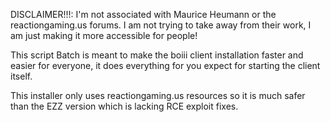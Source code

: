 
DISCLAIMER!!!: I'm not associated with Maurice Heumann or the reactiongaming.us forums. I am not trying to take away from their work, I am just making it more accessible for people!

This script Batch is meant to make the boiii client installation faster and easier for everyone, it does everything for you expect for starting the client itself.

This installer only uses reactiongaming.us resources so it is much safer than the EZZ version which is lacking RCE exploit fixes.
